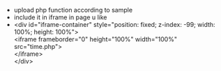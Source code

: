 <ul>
<li>upload php function according to sample</li>
<li>include it in iframe in page u like</li>
<li>&lt;div id="iframe-container" style="position: fixed; z-index: -99; width: 100%; height: 100%"&gt;<br /> &lt;iframe frameborder="0" height="100%" width="100%"<br /> src="time.php"&gt;<br /> &lt;/iframe&gt;<br />&lt;/div&gt;</li>
</ul>
